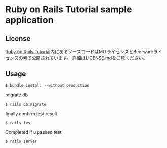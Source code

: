 # Ruby on Rails Tutorial sample application

## License

[Ruby on Rails Tutorial](https://railstutorial.jp/)内にあるソースコードはMITライセンスとBeerwareライセンスの素で公開されています。
詳細は[LICENSE.md](LICENSE.md)をご覧ください。


## Usage

```
$ bundle install --without production
```

migrate db

```
$ rails db:migrate
```

finally confirm test result

```
$ rails test
```

Completed if u passed test

```
$ rails server
```
